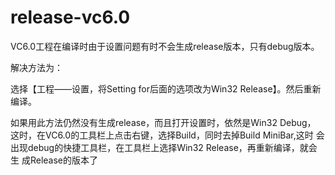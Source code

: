 # release-vc6.0

VC6.0工程在编译时由于设置问题有时不会生成release版本，只有debug版本。

解决方法为：

选择【工程——设置，将Setting for后面的选项改为Win32 Release】。然后重新编译。

如果用此方法仍然没有生成release，而且打开设置时，依然是Win32 Debug，
这时，在VC6.0的工具栏上点击右键，选择Build，同时去掉Build MiniBar,这时
会出现debug的快捷工具栏，在工具栏上选择Win32 Release，再重新编译，就会生
成Release的版本了
